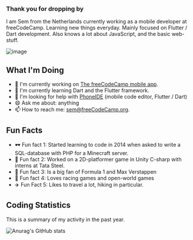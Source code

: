 

### Thank you for dropping by

I am Sem from the Netherlands currently working as a mobile developer at freeCodeCamp. Learning new things everyday.
Mainly focused on Flutter / Dart development. Also knows a lot about JavaScript, and the basic web-stuff. 


![image](https://user-images.githubusercontent.com/46919888/154864617-024b151c-2c8e-40f5-bc34-dc593c12227f.png)


## What I'm Doing

- 🥓 I'm currently working on [The freeCodeCamp mobile app](https://github.com/freeCodeCamp/mobile).
- 🎯 I'm currently learning Dart and the Flutter framework.
- 🐊 I'm looking for help with [PhoneIDE](https://github.com/freeCodeCamp/PhoneIDE) (mobile code editor, Flutter / Dart)
- 😄 Ask me about: anything
- 📫 How to reach me: sem@freeCodeCamp.org.

## Fun Facts

- 🕶️ Fun fact 1: Started learning to code in 2014 when asked to write a SQL-database with PHP for a Minecraft server. 
- 🦋 Fun fact 2: Worked on a 2D-platformer game in Unity C-sharp with interns at Tata Steel.
- 🧮 Fun fact 3: Is a big fan of Formula 1 and Max Verstappen
- 🐎 Fun fact 4: Loves racing games and open-world games
- ✈️ Fun Fact 5: Likes to travel a lot, hiking in particular.

## Coding Statistics

This is a summary of my activity in the past year. 

![Anurag's GitHub stats](https://github-readme-stats.vercel.app/api?username=sembauke&show_icons=true&theme=radical)

